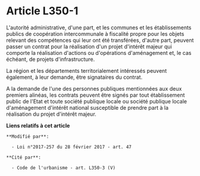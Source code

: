 # Article L350-1

L'autorité administrative, d'une part, et les communes et les établissements publics de coopération intercommunale à
fiscalité propre pour les objets relevant des compétences qui leur ont été transférées, d'autre part, peuvent passer un
contrat pour la réalisation d'un projet d'intérêt majeur qui comporte la réalisation d'actions ou d'opérations d'aménagement
et, le cas échéant, de projets d'infrastructure.

La région et les départements territorialement intéressés peuvent également, à leur demande, être signataires du contrat.

A la demande de l'une des personnes publiques mentionnées aux deux premiers alinéas, les contrats peuvent être signés par
tout établissement public de l'Etat et toute société publique locale ou société publique locale d'aménagement d'intérêt
national susceptible de prendre part à la réalisation du projet d'intérêt majeur.

**Liens relatifs à cet article**

	**Modifié par**:

	  - Loi n°2017-257 du 28 février 2017 - art. 47

	**Cité par**:

	  - Code de l'urbanisme - art. L350-3 (V)
